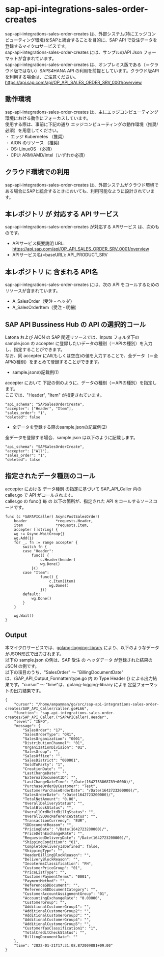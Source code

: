 # sap-api-integrations-sales-order-creates  
sap-api-integrations-sales-order-creates は、外部システム(特にエッジコンピューティング環境)をSAPと統合することを目的に、SAP API で受注データを登録するマイクロサービスです。  
sap-api-integrations-sales-order-creates には、サンプルのAPI Json フォーマットが含まれています。  
sap-api-integrations-sales-order-creates は、オンプレミス版である（＝クラウド版ではない）SAPS4HANA API の利用を前提としています。クラウド版APIを利用する場合は、ご注意ください。  
https://api.sap.com/api/OP_API_SALES_ORDER_SRV_0001/overview  

## 動作環境  
sap-api-integrations-sales-order-creates は、主にエッジコンピューティング環境における動作にフォーカスしています。  
使用する際は、事前に下記の通り エッジコンピューティングの動作環境（推奨/必須）を用意してください。  
・ エッジ Kubernetes （推奨）   
・ AION のリソース （推奨)   
・ OS: LinuxOS （必須）   
・ CPU: ARM/AMD/Intel（いずれか必須）  

## クラウド環境での利用
sap-api-integrations-sales-order-creates は、外部システムがクラウド環境である場合にSAPと統合するときにおいても、利用可能なように設計されています。

## 本レポジトリ が 対応する API サービス
sap-api-integrations-sales-order-creates が対応する APIサービス は、次のものです。

* APIサービス概要説明 URL: https://api.sap.com/api/OP_API_SALES_ORDER_SRV_0001/overview  
* APIサービス名(=baseURL): API_PRODUCT_SRV

## 本レポジトリ に 含まれる API名
sap-api-integrations-sales-order-creates には、次の API をコールするためのリソースが含まれています。  

* A_SalesOrder（受注 - ヘッダ）
* A_SalesOrderItem（受注 - 明細）

## SAP API Bussiness Hub の API の選択的コール

Latona および AION の SAP 関連リソースでは、Inputs フォルダ下の sample.json の accepter に登録したいデータの種別（＝APIの種別）を入力し、指定することができます。  
なお、同 accepter にAll(もしくは空白)の値を入力することで、全データ（＝全APIの種別）をまとめて登録することができます。  

* sample.jsonの記載例(1)  

accepter において 下記の例のように、データの種別（＝APIの種別）を指定します。  
ここでは、"Header", "Item" が指定されています。

```
"api_schema": "SAPSalesOrderCreate",
"accepter": ["Header", "Item"],
"sales_order": "1",
"deleted": false
```
  
* 全データを登録する際のsample.jsonの記載例(2)  

全データを登録する場合、sample.json は以下のように記載します。  

```
"api_schema": "SAPSalesOrderCreate",
"accepter": ["All"],
"sales_order": "1",
"deleted": false
```

## 指定されたデータ種別のコール

accepter における データ種別 の指定に基づいて SAP_API_Caller 内の caller.go で API がコールされます。  
caller.go の func() 毎 の 以下の箇所が、指定された API をコールするソースコードです。  

```
func (c *SAPAPICaller) AsyncPostSalesOrder(
	header             *requests.Header,
	item               *requests.Item,
	accepter []string) {
	wg := &sync.WaitGroup{}
	wg.Add(1)
	for _, fn := range accepter {
		switch fn {
		case "Header":
			func() {
				c.Header(header)
				wg.Done()
			}()
		case "Item":
				func() {
					c.Item(item)
					wg.Done()
				}()
		default:
			wg.Done()
		}
	}

	wg.Wait()
}
```

## Output  
本マイクロサービスでは、[golang-logging-library](https://github.com/latonaio/golang-logging-library) により、以下のようなデータがJSON形式で出力されます。  
以下の sample.json の例は、SAP 受注 の ヘッダデータ が登録された結果の JSON の例です。  
以下の項目のうち、"SalesOrder" ～ "BillingDocumentDate" は、/SAP_API_Output_Formatter/type.go 内 の Type Header {} による出力結果です。"cursor" ～ "time"は、golang-logging-library による 定型フォーマットの出力結果です。  

```
{
    "cursor": "/home/ampamman/go/src/sap-api-integrations-sales-order-creates/SAP_API_Caller/caller.go#L66",
    "function": "sap-api-integrations-sales-order-creates/SAP_API_Caller.(*SAPAPICaller).Header",
    "level": "INFO",
    "message": {
        "SalesOrder": "17",
        "SalesOrderType": "OR1",
        "SalesOrganization": "0001",
        "DistributionChannel": "01",
        "OrganizationDivision": "01",
        "SalesGroup": "",
        "SalesOffice": "",
        "SalesDistrict": "000001",
        "SoldToParty": "1",
        "CreationDate": "",
        "LastChangeDate": "",
        "ExternalDocumentID": "",
        "LastChangeDateTime": "/Date(1642753868789+0000)/",
        "PurchaseOrderByCustomer": "Test",
        "CustomerPurchaseOrderDate": "/Date(1642723200000)/",
        "SalesOrderDate": "/Date(1642723200000)/",
        "TotalNetAmount": "0.00",
        "OverallDeliveryStatus": "",
        "TotalBlockStatus": "",
        "OverallOrdReltdBillgStatus": "",
        "OverallSDDocReferenceStatus": "",
        "TransactionCurrency": "EUR",
        "SDDocumentReason": "",
        "PricingDate": "/Date(1642723200000)/",
        "PriceDetnExchangeRate": "",
        "RequestedDeliveryDate": "/Date(1642723200000)/",
        "ShippingCondition": "01",
        "CompleteDeliveryIsDefined": false,
        "ShippingType": "",
        "HeaderBillingBlockReason": "",
        "DeliveryBlockReason": "",
        "IncotermsClassification": "FH",
        "CustomerPriceGroup": "01",
        "PriceListType": "",
        "CustomerPaymentTerms": "0001",
        "PaymentMethod": "",
        "ReferenceSDDocument": "",
        "ReferenceSDDocumentCategory": "",
        "CustomerAccountAssignmentGroup": "01",
        "AccountingExchangeRate": "0.00000",
        "CustomerGroup": "",
        "AdditionalCustomerGroup1": "",
        "AdditionalCustomerGroup2": "",
        "AdditionalCustomerGroup3": "",
        "AdditionalCustomerGroup4": "",
        "AdditionalCustomerGroup5": "",
        "CustomerTaxClassification1": "1",
        "TotalCreditCheckStatus": "",
        "BillingDocumentDate": ""
    },
    "time": "2022-01-21T17:31:08.872009881+09:00"
}
```
